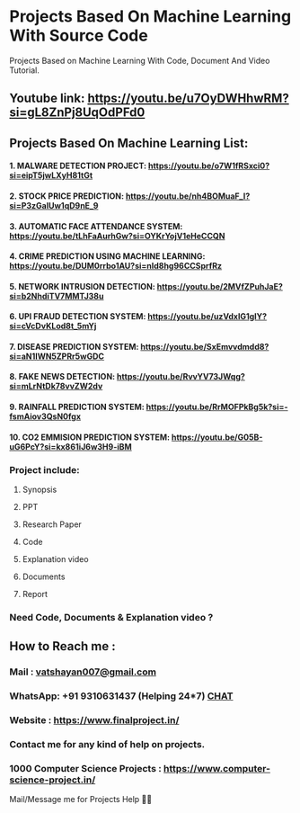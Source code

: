 # Projects Based On Machine Learning With Source Code

Projects Based on Machine Learning With Code, Document And Video Tutorial.

## Youtube link: https://youtu.be/u7OyDWHhwRM?si=gL8ZnPj8UqOdPFd0

## Projects Based On Machine Learning List: 

#### 1. MALWARE DETECTION PROJECT: https://youtu.be/o7W1fRSxci0?si=eipT5jwLXyH81tGt    
#### 2. STOCK PRICE PREDICTION:    https://youtu.be/nh4BOMuaF_I?si=P3zGalUw1qD9nE_9
#### 3. AUTOMATIC FACE ATTENDANCE SYSTEM: https://youtu.be/tLhFaAurhGw?si=OYKrYojV1eHeCCQN   
#### 4. CRIME PREDICTION USING MACHINE LEARNING: https://youtu.be/DUM0rrbo1AU?si=nId8hg96CCSprfRz  
#### 5. NETWORK INTRUSION DETECTION:    https://youtu.be/2MVfZPuhJaE?si=b2NhdiTV7MMTJ38u
#### 6. UPI FRAUD DETECTION SYSTEM:   https://youtu.be/uzVdxlG1gIY?si=cVcDvKLod8t_5mYj
#### 7. DISEASE PREDICTION SYSTEM:   https://youtu.be/SxEmvvdmdd8?si=aN1IWN5ZPRr5wGDC
#### 8. FAKE NEWS DETECTION:   https://youtu.be/RvvYV73JWqg?si=mLrNtDk78vvZW2dv
#### 9. RAINFALL PREDICTION SYSTEM:   https://youtu.be/RrMOFPkBg5k?si=-fsmAiov3QsN0fgx 
#### 10. CO2 EMMISION PREDICTION SYSTEM:   https://youtu.be/G05B-uG6PcY?si=kx861iJ6w3H9-iBM

### Project include: 

1. Synopsis

2. PPT

3. Research Paper


4. Code

5. Explanation video

6. Documents

7. Report


### Need Code, Documents & Explanation video ? 

## How to Reach me :

### Mail : vatshayan007@gmail.com 

### WhatsApp: +91 9310631437 (Helping 24*7) **[CHAT](https://wa.me/message/CHWN2AHCPMAZK1)** 

### Website : https://www.finalproject.in/

### Contact me for any kind of help on projects.
### 1000 Computer Science Projects : https://www.computer-science-project.in/


Mail/Message me for Projects Help 🙏🏻
